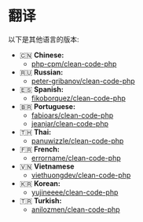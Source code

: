 
# 翻译

以下是其他语言的版本:

* :cn: **Chinese:**
  * [php-cpm/clean-code-php](https://github.com/php-cpm/clean-code-php)
* :ru: **Russian:**
  * [peter-gribanov/clean-code-php](https://github.com/peter-gribanov/clean-code-php)
* :es: **Spanish:**
  * [fikoborquez/clean-code-php](https://github.com/fikoborquez/clean-code-php)
* :brazil: **Portuguese:**
  * [fabioars/clean-code-php](https://github.com/fabioars/clean-code-php)
  * [jeanjar/clean-code-php](https://github.com/jeanjar/clean-code-php/tree/pt-br)
* :thailand: **Thai:**
  * [panuwizzle/clean-code-php](https://github.com/panuwizzle/clean-code-php)
* :fr: **French:**
  * [errorname/clean-code-php](https://github.com/errorname/clean-code-php)
* :vietnam: **Vietnamese**
  * [viethuongdev/clean-code-php](https://github.com/viethuongdev/clean-code-php)
* :kr: **Korean:**
  * [yujineeee/clean-code-php](https://github.com/yujineeee/clean-code-php)
* :tr: **Turkish:**
  * [anilozmen/clean-code-php](https://github.com/anilozmen/clean-code-php)


